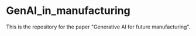 # GenAI_in_manufacturing
This is the repository for the paper "Generative AI for future manufacturing".
